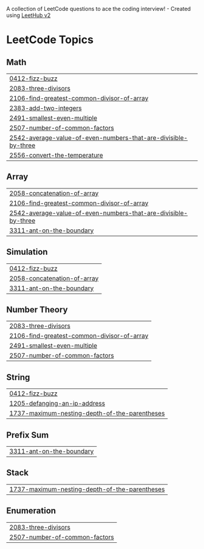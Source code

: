 A collection of LeetCode questions to ace the coding interview! - Created using [LeetHub v2](https://github.com/arunbhardwaj/LeetHub-2.0)
<!---LeetCode Topics Start-->
# LeetCode Topics
## Math
|  |
| ------- |
| [0412-fizz-buzz](https://github.com/nihalthengil/LeetCode-solutions/tree/master/0412-fizz-buzz) |
| [2083-three-divisors](https://github.com/nihalthengil/LeetCode-solutions/tree/master/2083-three-divisors) |
| [2106-find-greatest-common-divisor-of-array](https://github.com/nihalthengil/LeetCode-solutions/tree/master/2106-find-greatest-common-divisor-of-array) |
| [2383-add-two-integers](https://github.com/nihalthengil/LeetCode-solutions/tree/master/2383-add-two-integers) |
| [2491-smallest-even-multiple](https://github.com/nihalthengil/LeetCode-solutions/tree/master/2491-smallest-even-multiple) |
| [2507-number-of-common-factors](https://github.com/nihalthengil/LeetCode-solutions/tree/master/2507-number-of-common-factors) |
| [2542-average-value-of-even-numbers-that-are-divisible-by-three](https://github.com/nihalthengil/LeetCode-solutions/tree/master/2542-average-value-of-even-numbers-that-are-divisible-by-three) |
| [2556-convert-the-temperature](https://github.com/nihalthengil/LeetCode-solutions/tree/master/2556-convert-the-temperature) |
## Array
|  |
| ------- |
| [2058-concatenation-of-array](https://github.com/nihalthengil/LeetCode-solutions/tree/master/2058-concatenation-of-array) |
| [2106-find-greatest-common-divisor-of-array](https://github.com/nihalthengil/LeetCode-solutions/tree/master/2106-find-greatest-common-divisor-of-array) |
| [2542-average-value-of-even-numbers-that-are-divisible-by-three](https://github.com/nihalthengil/LeetCode-solutions/tree/master/2542-average-value-of-even-numbers-that-are-divisible-by-three) |
| [3311-ant-on-the-boundary](https://github.com/nihalthengil/LeetCode-solutions/tree/master/3311-ant-on-the-boundary) |
## Simulation
|  |
| ------- |
| [0412-fizz-buzz](https://github.com/nihalthengil/LeetCode-solutions/tree/master/0412-fizz-buzz) |
| [2058-concatenation-of-array](https://github.com/nihalthengil/LeetCode-solutions/tree/master/2058-concatenation-of-array) |
| [3311-ant-on-the-boundary](https://github.com/nihalthengil/LeetCode-solutions/tree/master/3311-ant-on-the-boundary) |
## Number Theory
|  |
| ------- |
| [2083-three-divisors](https://github.com/nihalthengil/LeetCode-solutions/tree/master/2083-three-divisors) |
| [2106-find-greatest-common-divisor-of-array](https://github.com/nihalthengil/LeetCode-solutions/tree/master/2106-find-greatest-common-divisor-of-array) |
| [2491-smallest-even-multiple](https://github.com/nihalthengil/LeetCode-solutions/tree/master/2491-smallest-even-multiple) |
| [2507-number-of-common-factors](https://github.com/nihalthengil/LeetCode-solutions/tree/master/2507-number-of-common-factors) |
## String
|  |
| ------- |
| [0412-fizz-buzz](https://github.com/nihalthengil/LeetCode-solutions/tree/master/0412-fizz-buzz) |
| [1205-defanging-an-ip-address](https://github.com/nihalthengil/LeetCode-solutions/tree/master/1205-defanging-an-ip-address) |
| [1737-maximum-nesting-depth-of-the-parentheses](https://github.com/nihalthengil/LeetCode-solutions/tree/master/1737-maximum-nesting-depth-of-the-parentheses) |
## Prefix Sum
|  |
| ------- |
| [3311-ant-on-the-boundary](https://github.com/nihalthengil/LeetCode-solutions/tree/master/3311-ant-on-the-boundary) |
## Stack
|  |
| ------- |
| [1737-maximum-nesting-depth-of-the-parentheses](https://github.com/nihalthengil/LeetCode-solutions/tree/master/1737-maximum-nesting-depth-of-the-parentheses) |
## Enumeration
|  |
| ------- |
| [2083-three-divisors](https://github.com/nihalthengil/LeetCode-solutions/tree/master/2083-three-divisors) |
| [2507-number-of-common-factors](https://github.com/nihalthengil/LeetCode-solutions/tree/master/2507-number-of-common-factors) |
<!---LeetCode Topics End-->